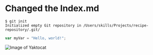 # Changed the Index.md
```
$ git init
Initialized empty Git repository in /Users/skills/Projects/recipe-repository/.git/
```
``` javascript
var myVar = "Hello, world!";
```
![Image of Yaktocat](https://octodex.github.com/images/yaktocat.png)
